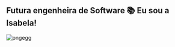 ## Futura engenheira de Software 📚 Eu sou a Isabela!

![pngegg](https://user-images.githubusercontent.com/93232499/189041375-c3f9d2d8-0873-44f6-a626-420dd9c55f07.png)
